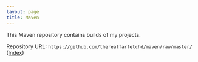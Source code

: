 ```yaml
---
layout: page
title: Maven
---
```


This Maven repository contains builds of my projects.

Repository URL: `https://github.com/therealfarfetchd/maven/raw/master/` ([Index][1])

[1]: https://github.com/therealfarfetchd/maven/tree/master
